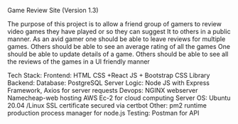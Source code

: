 Game Review Site (Version 1.3)

The purpose of this project is to allow a friend group of gamers to review video games they have played or so they can suggest It to others in a public manner. 
As an avid gamer one should be able to leave reviews for multiple games.
Others should be able to see an average rating of all the games
One should be able to update details of a game.
Others should be able to see all the reviews of the games in a UI friendly manner

Tech Stack:
Frontend: HTML CSS +React JS + Bootstrap CSS Library
Backend:
	Database: PostgreSQL
	Server Logic: Node JS with Express Framework, Axios for server requests
Devops:
	NGINX webserver
	Namecheap-web hosting
	AWS Ec-2 for cloud computing
	Server OS: Ubuntu 20.04 /Linux
	SSL certificate secured via certbot
	Other: pm2 runtime production process manager for node.js
Testing:
	Postman for API
